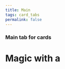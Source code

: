 ```yaml
---
title: Main
tags: card_tabs
permalink: false
---
```


### Main tab for cards

<esds-example-code-pair>
  <esds-rendered-example label="kick">
    <h1>Magic with a </h1>
  </esds-rendered-example>
</esds-example-code-pair>
